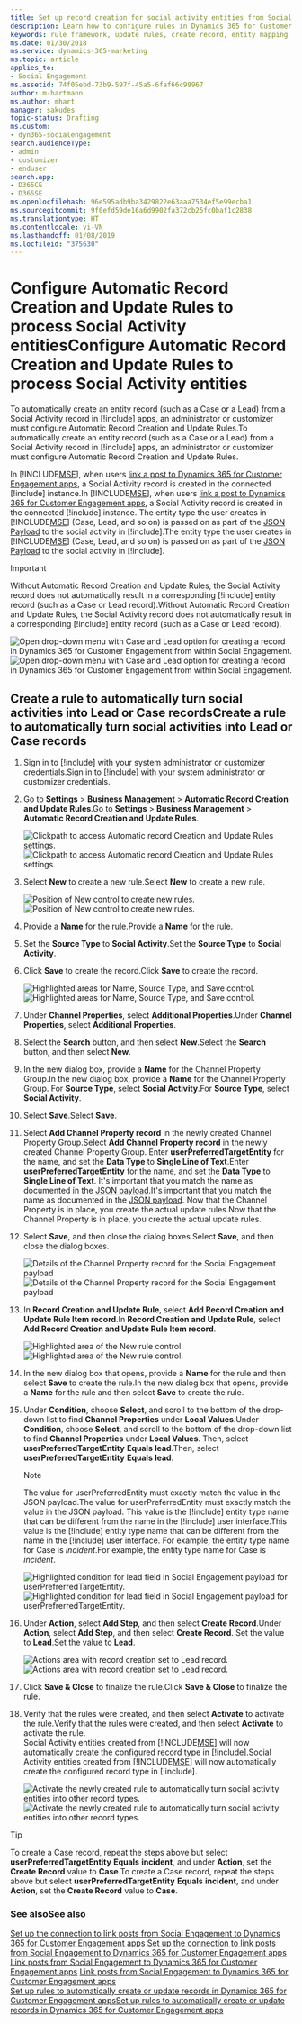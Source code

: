```yaml
---
title: Set up record creation for social activity entities from Social Engagement | Microsoft Docs
description: Learn how to configure rules in Dynamics 365 for Customer Engagement apps to automatically turn social activities into records.
keywords: rule framework, update rules, create record, entity mapping
ms.date: 01/30/2018
ms.service: dynamics-365-marketing
ms.topic: article
applies_to:
- Social Engagement
ms.assetid: 74f05ebd-73b9-597f-45a5-6faf66c99967
author: m-hartmann
ms.author: mhart
manager: sakudes
topic-status: Drafting
ms.custom:
- dyn365-socialengagement
search.audienceType:
- admin
- customizer
- enduser
search.app:
- D365CE
- D365SE
ms.openlocfilehash: 96e595adb9ba3429822e63aaa7534ef5e99ecba1
ms.sourcegitcommit: 9f0efd59de16a6d9902fa372cb25fc0baf1c2838
ms.translationtype: HT
ms.contentlocale: vi-VN
ms.lasthandoff: 01/08/2019
ms.locfileid: "375630"
---
```

# <a name="configure-automatic-record-creation-and-update-rules-to-process-social-activity-entities"></a><span data-ttu-id="05ee9-104">Configure Automatic Record Creation and Update Rules to process Social Activity entities</span><span class="sxs-lookup"><span data-stu-id="05ee9-104">Configure Automatic Record Creation and Update Rules to process Social Activity entities</span></span>

<span data-ttu-id="05ee9-105">To automatically create an entity record (such as a Case or a Lead) from a Social Activity record in [!include[](../includes/pn-dynamics-crm.md)] apps, an administrator or customizer must configure Automatic Record Creation and Update Rules.</span><span class="sxs-lookup"><span data-stu-id="05ee9-105">To automatically create an entity record (such as a Case or a Lead) from a Social Activity record in [!include[](../includes/pn-dynamics-crm.md)] apps, an administrator or customizer must configure Automatic Record Creation and Update Rules.</span></span>

<span data-ttu-id="05ee9-106">In [!INCLUDE[MSE](../includes/pn-social-engagement-short.md)], when users [link a post to Dynamics 365 for Customer Engagement apps](link-posts-to-dynamics-365.md), a Social Activity record is created in the connected [!include[](../includes/pn-dynamics-crm.md)] instance.</span><span class="sxs-lookup"><span data-stu-id="05ee9-106">In [!INCLUDE[MSE](../includes/pn-social-engagement-short.md)], when users [link a post to Dynamics 365 for Customer Engagement apps](link-posts-to-dynamics-365.md), a Social Activity record is created in the connected [!include[](../includes/pn-dynamics-crm.md)] instance.</span></span> <span data-ttu-id="05ee9-107">The entity type the user creates in [!INCLUDE[MSE](../includes/pn-social-engagement-short.md)] (Case, Lead, and so on) is passed on as part of the [JSON Payload](create-dynamics-365-record-from-social-post.md) to the social activity in [!include[](../includes/pn-dynamics-crm.md)].</span><span class="sxs-lookup"><span data-stu-id="05ee9-107">The entity type the user creates in [!INCLUDE[MSE](../includes/pn-social-engagement-short.md)] (Case, Lead, and so on) is passed on as part of the [JSON Payload](create-dynamics-365-record-from-social-post.md) to the social activity in [!include[](../includes/pn-dynamics-crm.md)].</span></span>


> [!IMPORTANT]
>  <span data-ttu-id="05ee9-108">Without Automatic Record Creation and Update Rules, the Social Activity record does not automatically result in a corresponding [!include[](../includes/pn-dynamics-crm.md)] entity record (such as a Case or Lead record).</span><span class="sxs-lookup"><span data-stu-id="05ee9-108">Without Automatic Record Creation and Update Rules, the Social Activity record does not automatically result in a corresponding [!include[](../includes/pn-dynamics-crm.md)] entity record (such as a Case or Lead record).</span></span>

<span data-ttu-id="05ee9-109">![Open drop-down menu with Case and Lead option for creating a record in Dynamics 365 for Customer Engagement from within Social Engagement.](media/select-entity-mse.png "Open drop-down menu with Case and Lead options for creating a record in Dynamics 365 for Customer Engagement from within Social Engagement")</span><span class="sxs-lookup"><span data-stu-id="05ee9-109">![Open drop-down menu with Case and Lead option for creating a record in Dynamics 365 for Customer Engagement from within Social Engagement.](media/select-entity-mse.png "Open drop-down menu with Case and Lead options for creating a record in Dynamics 365 for Customer Engagement from within Social Engagement")</span></span>

## <a name="create-a-rule-to-automatically-turn-social-activities-into-lead-or-case-records"></a><span data-ttu-id="05ee9-110">Create a rule to automatically turn social activities into Lead or Case records</span><span class="sxs-lookup"><span data-stu-id="05ee9-110">Create a rule to automatically turn social activities into Lead or Case records</span></span>

1. <span data-ttu-id="05ee9-111">Sign in to [!include[](../includes/pn-dynamics-crm.md)] with your system administrator or customizer credentials.</span><span class="sxs-lookup"><span data-stu-id="05ee9-111">Sign in to [!include[](../includes/pn-dynamics-crm.md)] with your system administrator or customizer credentials.</span></span>

2. <span data-ttu-id="05ee9-112">Go to **Settings** > **Business Management** > **Automatic Record Creation and Update Rules**.</span><span class="sxs-lookup"><span data-stu-id="05ee9-112">Go to **Settings** > **Business Management** > **Automatic Record Creation and Update Rules**.</span></span>

   <span data-ttu-id="05ee9-113">![Clickpath to access Automatic record Creation and Update Rules settings.](media/business-management-settings-D365.png "Access Automatic Record Creation and Update Rules settings")</span><span class="sxs-lookup"><span data-stu-id="05ee9-113">![Clickpath to access Automatic record Creation and Update Rules settings.](media/business-management-settings-D365.png "Access Automatic Record Creation and Update Rules settings")</span></span>

3. <span data-ttu-id="05ee9-114">Select **New** to create a new rule.</span><span class="sxs-lookup"><span data-stu-id="05ee9-114">Select **New** to create a new rule.</span></span>

   <span data-ttu-id="05ee9-115">![Position of New control to create new rules.](media/new-record-creation-update-rule.png "Location of the New command to create new rules")</span><span class="sxs-lookup"><span data-stu-id="05ee9-115">![Position of New control to create new rules.](media/new-record-creation-update-rule.png "Location of the New command to create new rules")</span></span>

4. <span data-ttu-id="05ee9-116">Provide a **Name** for the rule.</span><span class="sxs-lookup"><span data-stu-id="05ee9-116">Provide a **Name** for the rule.</span></span>

5. <span data-ttu-id="05ee9-117">Set the **Source Type** to **Social Activity**.</span><span class="sxs-lookup"><span data-stu-id="05ee9-117">Set the **Source Type** to **Social Activity**.</span></span>

6. <span data-ttu-id="05ee9-118">Click **Save** to create the record.</span><span class="sxs-lookup"><span data-stu-id="05ee9-118">Click **Save** to create the record.</span></span>

   <span data-ttu-id="05ee9-119">![Highlighted areas for Name, Source Type, and Save control.](media/create-record-creation-update-rule.png "Location of areas for Name, Source Type, and the Save command")</span><span class="sxs-lookup"><span data-stu-id="05ee9-119">![Highlighted areas for Name, Source Type, and Save control.](media/create-record-creation-update-rule.png "Location of areas for Name, Source Type, and the Save command")</span></span>

7. <span data-ttu-id="05ee9-120">Under **Channel Properties**, select **Additional Properties**.</span><span class="sxs-lookup"><span data-stu-id="05ee9-120">Under **Channel Properties**, select **Additional Properties**.</span></span>

8. <span data-ttu-id="05ee9-121">Select the **Search** button, and then select **New**.</span><span class="sxs-lookup"><span data-stu-id="05ee9-121">Select the **Search** button, and then select **New**.</span></span>

9. <span data-ttu-id="05ee9-122">In the new dialog box, provide a **Name** for the Channel Property Group.</span><span class="sxs-lookup"><span data-stu-id="05ee9-122">In the new dialog box, provide a **Name** for the Channel Property Group.</span></span> <span data-ttu-id="05ee9-123">For **Source Type**, select **Social Activity**.</span><span class="sxs-lookup"><span data-stu-id="05ee9-123">For **Source Type**, select **Social Activity**.</span></span>

10. <span data-ttu-id="05ee9-124">Select **Save**.</span><span class="sxs-lookup"><span data-stu-id="05ee9-124">Select **Save**.</span></span>

11. <span data-ttu-id="05ee9-125">Select **Add Channel Property record** in the newly created Channel Property Group.</span><span class="sxs-lookup"><span data-stu-id="05ee9-125">Select **Add Channel Property record** in the newly created Channel Property Group.</span></span> <span data-ttu-id="05ee9-126">Enter **userPreferredTargetEntity** for the name, and set the **Data Type** to **Single Line of Text**.</span><span class="sxs-lookup"><span data-stu-id="05ee9-126">Enter **userPreferredTargetEntity** for the name, and set the **Data Type** to **Single Line of Text**.</span></span> <span data-ttu-id="05ee9-127">It's important that you match the name as documented in the [JSON payload](create-dynamics-365-record-from-social-post.md).</span><span class="sxs-lookup"><span data-stu-id="05ee9-127">It's important that you match the name as documented in the [JSON payload](create-dynamics-365-record-from-social-post.md).</span></span> <span data-ttu-id="05ee9-128">Now that the Channel Property is in place, you create the actual update rules.</span><span class="sxs-lookup"><span data-stu-id="05ee9-128">Now that the Channel Property is in place, you create the actual update rules.</span></span> 

12. <span data-ttu-id="05ee9-129">Select **Save**, and then close the dialog boxes.</span><span class="sxs-lookup"><span data-stu-id="05ee9-129">Select **Save**, and then close the dialog boxes.</span></span>

    <span data-ttu-id="05ee9-130">![Details of the Channel Property record for the Social Engagement payload](media/channel-property-group-userPreferredTargetEntity.png "Details of the Channel Property record for the Social Engagement payload")</span><span class="sxs-lookup"><span data-stu-id="05ee9-130">![Details of the Channel Property record for the Social Engagement payload](media/channel-property-group-userPreferredTargetEntity.png "Details of the Channel Property record for the Social Engagement payload")</span></span>


13. <span data-ttu-id="05ee9-131">In **Record Creation and Update Rule**, select **Add Record Creation and Update Rule Item record**.</span><span class="sxs-lookup"><span data-stu-id="05ee9-131">In **Record Creation and Update Rule**, select **Add Record Creation and Update Rule Item record**.</span></span>

    <span data-ttu-id="05ee9-132">![Highlighted area of the New rule control.](media/specify-record-creation-and-update-details.png "Location of the New Rule command")</span><span class="sxs-lookup"><span data-stu-id="05ee9-132">![Highlighted area of the New rule control.](media/specify-record-creation-and-update-details.png "Location of the New Rule command")</span></span>

14. <span data-ttu-id="05ee9-133">In the new dialog box that opens, provide a **Name** for the rule and then select **Save** to create the rule.</span><span class="sxs-lookup"><span data-stu-id="05ee9-133">In the new dialog box that opens, provide a **Name** for the rule and then select **Save** to create the rule.</span></span>

15. <span data-ttu-id="05ee9-134">Under **Condition**, choose **Select**, and scroll to the bottom of the drop-down list to find **Channel Properties** under **Local Values**.</span><span class="sxs-lookup"><span data-stu-id="05ee9-134">Under **Condition**, choose **Select**, and scroll to the bottom of the drop-down list to find **Channel Properties** under **Local Values**.</span></span> <span data-ttu-id="05ee9-135">Then, select **userPreferredTargetEntity** **Equals** **lead**.</span><span class="sxs-lookup"><span data-stu-id="05ee9-135">Then, select **userPreferredTargetEntity** **Equals** **lead**.</span></span>  
    
    > [!NOTE]
    > <span data-ttu-id="05ee9-136">The value for userPreferredEntity must exactly match the value in the JSON payload.</span><span class="sxs-lookup"><span data-stu-id="05ee9-136">The value for userPreferredEntity must exactly match the value in the JSON payload.</span></span> <span data-ttu-id="05ee9-137">This value is the [!include[](../includes/pn-dynamics-crm.md)] entity type name that can be different from the name in the [!include[](../includes/pn-dynamics-crm.md)] user interface.</span><span class="sxs-lookup"><span data-stu-id="05ee9-137">This value is the [!include[](../includes/pn-dynamics-crm.md)] entity type name that can be different from the name in the [!include[](../includes/pn-dynamics-crm.md)] user interface.</span></span> <span data-ttu-id="05ee9-138">For example, the entity type name for Case is *incident*.</span><span class="sxs-lookup"><span data-stu-id="05ee9-138">For example, the entity type name for Case is *incident*.</span></span>

    <span data-ttu-id="05ee9-139">![Highlighted condition for lead field in Social Engagement payload for userPrefrerredTargetEntity.](media/lead-creation-condition.png "Condition for a Lead field in the Social Engagement payload for userPrefrerredTargetEntity")</span><span class="sxs-lookup"><span data-stu-id="05ee9-139">![Highlighted condition for lead field in Social Engagement payload for userPrefrerredTargetEntity.](media/lead-creation-condition.png "Condition for a Lead field in the Social Engagement payload for userPrefrerredTargetEntity")</span></span>

16. <span data-ttu-id="05ee9-140">Under **Action**, select **Add Step**, and then select **Create Record**.</span><span class="sxs-lookup"><span data-stu-id="05ee9-140">Under **Action**, select **Add Step**, and then select **Create Record**.</span></span> <span data-ttu-id="05ee9-141">Set the value to **Lead**.</span><span class="sxs-lookup"><span data-stu-id="05ee9-141">Set the value to **Lead**.</span></span> 

    <span data-ttu-id="05ee9-142">![Actions area with record creation set to Lead record.](media/configure-action-update-rule.png "Actions area with record creation set to Lead")</span><span class="sxs-lookup"><span data-stu-id="05ee9-142">![Actions area with record creation set to Lead record.](media/configure-action-update-rule.png "Actions area with record creation set to Lead")</span></span>

17. <span data-ttu-id="05ee9-143">Click **Save & Close** to finalize the rule.</span><span class="sxs-lookup"><span data-stu-id="05ee9-143">Click **Save & Close** to finalize the rule.</span></span>

18. <span data-ttu-id="05ee9-144">Verify that the rules were created, and then select **Activate** to activate the rule.</span><span class="sxs-lookup"><span data-stu-id="05ee9-144">Verify that the rules were created, and then select **Activate** to activate the rule.</span></span>    
    <span data-ttu-id="05ee9-145">Social Activity entities created from [!INCLUDE[MSE](../includes/pn-social-engagement-short.md)] will now automatically create the configured record type in [!include[](../includes/pn-dynamics-crm.md)].</span><span class="sxs-lookup"><span data-stu-id="05ee9-145">Social Activity entities created from [!INCLUDE[MSE](../includes/pn-social-engagement-short.md)] will now automatically create the configured record type in [!include[](../includes/pn-dynamics-crm.md)].</span></span> 

    <span data-ttu-id="05ee9-146">![Activate the newly created rule to automatically turn social activity entities into other record types.](media/activate-update-rule.png "Activate the newly created rule to automatically turn Social Activity entities into other record types")</span><span class="sxs-lookup"><span data-stu-id="05ee9-146">![Activate the newly created rule to automatically turn social activity entities into other record types.](media/activate-update-rule.png "Activate the newly created rule to automatically turn Social Activity entities into other record types")</span></span>

> [!TIP]
> <span data-ttu-id="05ee9-147">To create a Case record, repeat the steps above but select **userPreferredTargetEntity** **Equals** **incident**, and under **Action**, set the **Create Record** value to **Case**.</span><span class="sxs-lookup"><span data-stu-id="05ee9-147">To create a Case record, repeat the steps above but select **userPreferredTargetEntity** **Equals** **incident**, and under **Action**, set the **Create Record** value to **Case**.</span></span>

### <a name="see-also"></a><span data-ttu-id="05ee9-148">See also</span><span class="sxs-lookup"><span data-stu-id="05ee9-148">See also</span></span>

<span data-ttu-id="05ee9-149">[Set up the connection to link posts from Social Engagement to Dynamics 365 for Customer Engagement apps](link-posts-to-dynamics-365.md)  </span><span class="sxs-lookup"><span data-stu-id="05ee9-149">[Set up the connection to link posts from Social Engagement to Dynamics 365 for Customer Engagement apps](link-posts-to-dynamics-365.md)  </span></span>  
<span data-ttu-id="05ee9-150">[Link posts from Social Engagement to Dynamics 365 for Customer Engagement apps](create-dynamics-365-record-from-social-post.md)  </span><span class="sxs-lookup"><span data-stu-id="05ee9-150">[Link posts from Social Engagement to Dynamics 365 for Customer Engagement apps](create-dynamics-365-record-from-social-post.md)  </span></span>  
[<span data-ttu-id="05ee9-151">Set up rules to automatically create or update records in Dynamics 365 for Customer Engagement apps</span><span class="sxs-lookup"><span data-stu-id="05ee9-151">Set up rules to automatically create or update records in Dynamics 365 for Customer Engagement apps</span></span>](https://technet.microsoft.com/library/mt812474.aspx)
